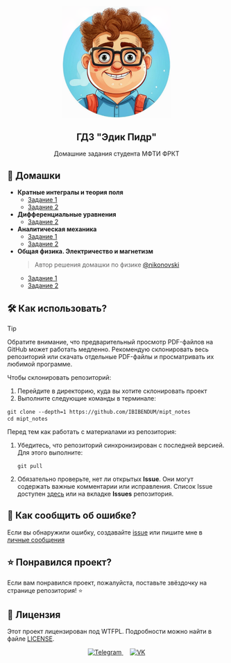 <p align="center">
    <img
        src="logo.png"
        alt="Логотип"
        width=250
    >
 <h2 align="center">ГДЗ "Эдик Пидр"</h2>
 <p align="center">Домашние задания студента МФТИ ФРКТ</p>
</p>

## 📖 Домашки
- **Кратные интегралы и теория поля**
    - [Задание 1](../3_sem/matan/matan_1_task_edik_pidr.pdf)
    - [Задание 2](../3_sem/matan/matan_2_task_edik_pidr.pdf)
- **Дифференциальные уравнения**
    - [Задание 2](../3_sem/difur/difur_2_task_edik_pidr.pdf)
- **Аналитическая механика**
    - [Задание 1](../3_sem/anmeh/anmeh_1_task_edik_pidr.pdf)
    - [Задание 2](../3_sem/anmeh/anmeh_2_task_edik_pidr.pdf)
- **Общая физика. Электричество и магнетизм**
    > Автор решения домашки по физике [@nikonovski](https://t.me/nikonovski)
    - [Задание 1](../3_sem/phys/phys_1_task_edik_pidr.pdf) 
    - [Задание 2](../3_sem/phys/phys_2_task_edik_pidr.pdf)

## 🛠️ Как использовать?
> [!TIP]
> Обратите внимание, что предварительный просмотр PDF-файлов на GitHub может
работать медленно. Рекомендую склонировать весь репозиторий или
скачать отдельные PDF-файлы и просматривать их любимой программе.

Чтобы склонировать репозиторий:
1. Перейдите в директорию, куда вы хотите склонировать проект
2. Выполните следующие команды в терминале:
```console
git clone --depth=1 https://github.com/IBIBENDUM/mipt_notes
cd mipt_notes
```
Перед тем как работать с материалами из репозитория:  
 1. Убедитесь, что репозиторий синхронизирован с последней версией. Для этого выполните:  
    ```console
    git pull
    ```
 2. Обязательно проверьте, нет ли открытых **Issue**. Они могут содержать
    важные комментарии или исправления. Список Issue доступен [здесь][issues_link] или
    на вкладке **Issues** репозитория.

## 🤝 Как сообщить об ошибке?
Если вы обнаружили ошибку, создавайте
[issue][issue_template_link]
или пишите мне в [личные сообщения](#tg)

## ⭐ Понравился проект?
Если вам понравился проект, пожалуйста, поставьте звёздочку на странице репозитория! ⭐

## 📜 Лицензия
Этот проект лицензирован под WTFPL. Подробности можно найти в файле [LICENSE](../LICENSE).

<p id="tg" align="center">
<a href="https://t.me/heilbach">
    <img
        src="https://github.com/gauravghongde/social-icons/blob/master/PNG/Color/Telegram.png?raw=true"
        alt="Telegram"
        width="40"
    >
</a>
&nbsp;&nbsp;&nbsp;
<a href="https://vk.com/halbah">
    <img
        src="https://github.com/gauravghongde/social-icons/blob/master/PNG/Color/VK.png?raw=true"
        width="40"
        alt="VK"
    >
</a>
</p>

[issue_template_link]: https://github.com/IBIBENDUM/mipt_notes/issues/new?assignees=IBIBENDUM&labels=%D0%9E%D1%88%D0%B8%D0%B1%D0%BA%D0%B0&projects=&template=mistake_report.yml&title=%5B%D0%9F%D1%80%D0%B5%D0%B4%D0%BC%D0%B5%D1%82%5D+%D0%9E%D1%88%D0%B8%D0%B1%D0%BA%D0%B0+%D0%B2+%D0%BD%D0%BE%D0%BC%D0%B5%D1%80%D0%B5+...
[issues_link]: https://github.com/IBIBENDUM/mipt_notes/issues
